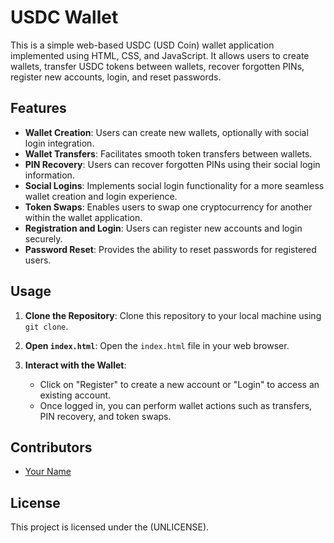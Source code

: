 # USDC Wallet

This is a simple web-based USDC (USD Coin) wallet application implemented using HTML, CSS, and JavaScript. It allows users to create wallets, transfer USDC tokens between wallets, recover forgotten PINs, register new accounts, login, and reset passwords.

## Features

- **Wallet Creation**: Users can create new wallets, optionally with social login integration.
- **Wallet Transfers**: Facilitates smooth token transfers between wallets.
- **PIN Recovery**: Users can recover forgotten PINs using their social login information.
- **Social Logins**: Implements social login functionality for a more seamless wallet creation and login experience.
- **Token Swaps**: Enables users to swap one cryptocurrency for another within the wallet application.
- **Registration and Login**: Users can register new accounts and login securely.
- **Password Reset**: Provides the ability to reset passwords for registered users.

## Usage

1. **Clone the Repository**: Clone this repository to your local machine using `git clone`.

2. **Open `index.html`**: Open the `index.html` file in your web browser.

3. **Interact with the Wallet**: 
   - Click on "Register" to create a new account or "Login" to access an existing account.
   - Once logged in, you can perform wallet actions such as transfers, PIN recovery, and token swaps.

## Contributors

- [Your Name](https://github.com/oloruntoba)

## License

This project is licensed under the (UNLICENSE).
